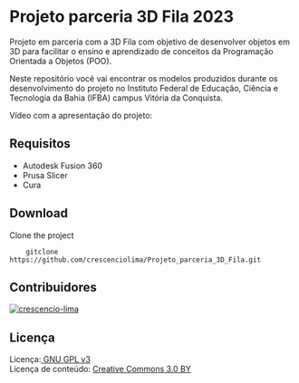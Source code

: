 # Projeto parceria 3D Fila 2023
Projeto em parceria com a 3D Fila com objetivo de desenvolver objetos em 3D para facilitar o ensino e aprendizado de conceitos da Programação Orientada a Objetos (POO).

Neste repositório você vai encontrar os modelos produzidos durante os desenvolvimento do projeto no Instituto Federal de Educação, Ciência e Tecnologia da Bahia (IFBA) campus Vitória da Conquista. 

Vídeo com a apresentação do projeto: 


Requisitos
---------------------------

  * Autodesk Fusion 360
  * Prusa Slicer
  * Cura


Download
---------------------------

Clone the project

        gitclone https://github.com/crescenciolima/Projeto_parceria_3D_Fila.git

Contribuidores
---------------------------
[![crescencio-lima](https://img.shields.io/badge/crescencio--lima-github-black?colorA=808080&colorB=000000&style=for-the-badge)](https://www.github.com/crescenciolima)

Licença
---------------------------
Licença:<a href="http://www.gnu.org/licenses/gpl.html" target="blank"> GNU GPL v3</a><br>
Licença de conteúdo: <a href="https://creativecommons.org/licenses/by/3.0/" target = "blank">Creative Commons 3.0 BY</a>

